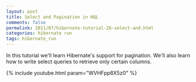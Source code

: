 ```yaml
---           
layout: post
title: Select and Pagination in HQL
comments: false
permalink: 2011/07/hibernate-tutorial-26-select-and.html
categories: hibernate run
tags: hibernate_run
---
```


In this tutorial we'll learn Hibernate's support for pagination. We'll also learn how to write select queries to retrieve only certain columns.

{% include youtube.html param="WVHFpp8X5z0" %}